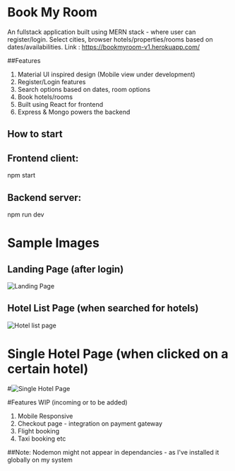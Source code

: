 # Book My Room
An fullstack application built using MERN stack - where user can register/login. Select cities, browser hotels/properties/rooms based on dates/availabilities. Link : https://bookmyroom-v1.herokuapp.com/

##Features
1. Material UI inspired design (Mobile view under development)
2. Register/Login features
3. Search options based on dates, room options
4. Book hotels/rooms
5. Built using React for frontend
6. Express & Mongo powers the backend

## How to start
## Frontend client:
npm start
## Backend server:
npm run dev

# Sample Images

## Landing Page (after login)
![Landing Page](https://user-images.githubusercontent.com/87842765/189546959-95d423aa-5d71-4f0e-8daa-db4c52d3845f.png)

## Hotel List Page (when searched for hotels)
![Hotel list page](https://user-images.githubusercontent.com/87842765/189547003-21071422-7ee6-45a5-b270-0f2b05087470.png)


# Single Hotel Page (when clicked on a certain hotel)
#![Single Hotel Page](https://user-images.githubusercontent.com/87842765/189547070-0bb88d8b-e57c-442c-8d38-ad58759afdcd.png)

#Features WIP (incoming or to be added)
1. Mobile Responsive
2. Checkout page - integration on payment gateway
3. Flight booking
4. Taxi booking etc

##Note: Nodemon might not appear in dependancies - as I've installed it globally on my system


